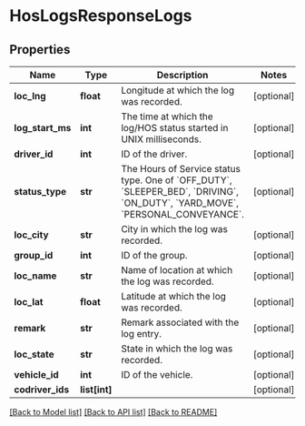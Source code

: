 # HosLogsResponseLogs

## Properties
Name | Type | Description | Notes
------------ | ------------- | ------------- | -------------
**loc_lng** | **float** | Longitude at which the log was recorded. | [optional] 
**log_start_ms** | **int** | The time at which the log/HOS status started in UNIX milliseconds. | [optional] 
**driver_id** | **int** | ID of the driver. | [optional] 
**status_type** | **str** | The Hours of Service status type. One of &#x60;OFF_DUTY&#x60;, &#x60;SLEEPER_BED&#x60;, &#x60;DRIVING&#x60;, &#x60;ON_DUTY&#x60;, &#x60;YARD_MOVE&#x60;, &#x60;PERSONAL_CONVEYANCE&#x60;. | [optional] 
**loc_city** | **str** | City in which the log was recorded. | [optional] 
**group_id** | **int** | ID of the group. | [optional] 
**loc_name** | **str** | Name of location at which the log was recorded. | [optional] 
**loc_lat** | **float** | Latitude at which the log was recorded. | [optional] 
**remark** | **str** | Remark associated with the log entry. | [optional] 
**loc_state** | **str** | State in which the log was recorded. | [optional] 
**vehicle_id** | **int** | ID of the vehicle. | [optional] 
**codriver_ids** | **list[int]** |  | [optional] 

[[Back to Model list]](../README.md#documentation-for-models) [[Back to API list]](../README.md#documentation-for-api-endpoints) [[Back to README]](../README.md)


